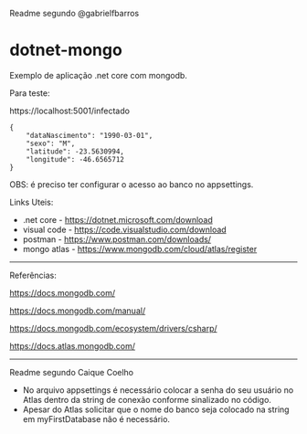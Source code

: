 

Readme segundo @gabrielfbarros

# dotnet-mongo

Exemplo de aplicação .net core com mongodb.

Para teste:

https://localhost:5001/infectado

```
{
	"dataNascimento": "1990-03-01",
	"sexo": "M",
	"latitude": -23.5630994,
	"longitude": -46.6565712
}
```

OBS: é preciso ter configurar o acesso ao banco no appsettings.

Links Uteis:

- .net core - https://dotnet.microsoft.com/download
- visual code - https://code.visualstudio.com/download
- postman - https://www.postman.com/downloads/
- mongo atlas - https://www.mongodb.com/cloud/atlas/register

------

Referências:

https://docs.mongodb.com/

https://docs.mongodb.com/manual/

https://docs.mongodb.com/ecosystem/drivers/csharp/

https://docs.atlas.mongodb.com/



_________________________________

Readme segundo Caique Coelho

- No arquivo appsettings é necessário colocar a senha do seu usuário no Atlas dentro da string de conexão conforme sinalizado no código.
- Apesar do Atlas solicitar que o nome do banco seja colocado na string em myFirstDatabase não é necessário.



